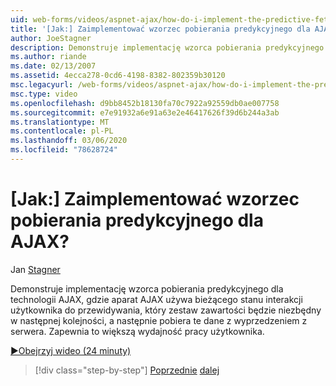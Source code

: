 ```yaml
---
uid: web-forms/videos/aspnet-ajax/how-do-i-implement-the-predictive-fetch-pattern-for-ajax
title: '[Jak:] Zaimplementować wzorzec pobierania predykcyjnego dla AJAX? | Microsoft Docs'
author: JoeStagner
description: Demonstruje implementację wzorca pobierania predykcyjnego dla technologii AJAX, gdzie aparat AJAX używa bieżącego stanu interakcji użytkownika do przewidywania wh...
ms.author: riande
ms.date: 02/13/2007
ms.assetid: 4ecca278-0cd6-4198-8382-802359b30120
msc.legacyurl: /web-forms/videos/aspnet-ajax/how-do-i-implement-the-predictive-fetch-pattern-for-ajax
msc.type: video
ms.openlocfilehash: d9bb8452b18130fa70c7922a92559db0ae007758
ms.sourcegitcommit: e7e91932a6e91a63e2e46417626f39d6b244a3ab
ms.translationtype: MT
ms.contentlocale: pl-PL
ms.lasthandoff: 03/06/2020
ms.locfileid: "78628724"
---
```

# <a name="how-do-i-implement-the-predictive-fetch-pattern-for-ajax"></a>[Jak:] Zaimplementować wzorzec pobierania predykcyjnego dla AJAX?

Jan [Stagner](https://github.com/JoeStagner)

Demonstruje implementację wzorca pobierania predykcyjnego dla technologii AJAX, gdzie aparat AJAX używa bieżącego stanu interakcji użytkownika do przewidywania, który zestaw zawartości będzie niezbędny w następnej kolejności, a następnie pobiera te dane z wyprzedzeniem z serwera. Zapewnia to większą wydajność pracy użytkownika.

[&#9654;Obejrzyj wideo (24 minuty)](https://channel9.msdn.com/Blogs/ASP-NET-Site-Videos/how-do-i-implement-the-predictive-fetch-pattern-for-ajax)

> [!div class="step-by-step"]
> [Poprzednie](how-do-i-use-the-aspnet-ajax-timer-control.md)
> [dalej](how-do-i-implement-the-ajax-paging-pattern.md)
